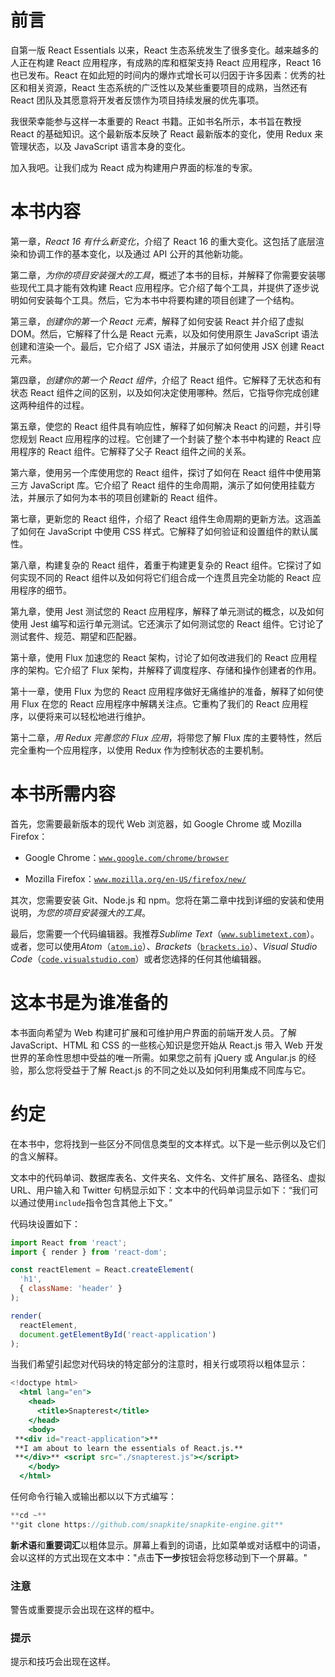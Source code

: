 # 前言

自第一版 React Essentials 以来，React 生态系统发生了很多变化。越来越多的人正在构建 React 应用程序，有成熟的库和框架支持 React 应用程序，React 16 也已发布。React 在如此短的时间内的爆炸式增长可以归因于许多因素：优秀的社区和相关资源，React 生态系统的广泛性以及某些重要项目的成熟，当然还有 React 团队及其愿意将开发者反馈作为项目持续发展的优先事项。

我很荣幸能参与这样一本重要的 React 书籍。正如书名所示，本书旨在教授 React 的基础知识。这个最新版本反映了 React 最新版本的变化，使用 Redux 来管理状态，以及 JavaScript 语言本身的变化。

加入我吧。让我们成为 React 成为构建用户界面的标准的专家。

# 本书内容

第一章，*React 16 有什么新变化*，介绍了 React 16 的重大变化。这包括了底层渲染和协调工作的基本变化，以及通过 API 公开的其他新功能。

第二章，*为你的项目安装强大的工具*，概述了本书的目标，并解释了你需要安装哪些现代工具才能有效构建 React 应用程序。它介绍了每个工具，并提供了逐步说明如何安装每个工具。然后，它为本书中将要构建的项目创建了一个结构。

第三章，*创建你的第一个 React 元素*，解释了如何安装 React 并介绍了虚拟 DOM。然后，它解释了什么是 React 元素，以及如何使用原生 JavaScript 语法创建和渲染一个。最后，它介绍了 JSX 语法，并展示了如何使用 JSX 创建 React 元素。

第四章，*创建你的第一个 React 组件*，介绍了 React 组件。它解释了无状态和有状态 React 组件之间的区别，以及如何决定使用哪种。然后，它指导你完成创建这两种组件的过程。

第五章，使您的 React 组件具有响应性，解释了如何解决 React 的问题，并引导您规划 React 应用程序的过程。它创建了一个封装了整个本书中构建的 React 应用程序的 React 组件。它解释了父子 React 组件之间的关系。

第六章，使用另一个库使用您的 React 组件，探讨了如何在 React 组件中使用第三方 JavaScript 库。它介绍了 React 组件的生命周期，演示了如何使用挂载方法，并展示了如何为本书的项目创建新的 React 组件。

第七章，更新您的 React 组件，介绍了 React 组件生命周期的更新方法。这涵盖了如何在 JavaScript 中使用 CSS 样式。它解释了如何验证和设置组件的默认属性。

第八章，构建复杂的 React 组件，着重于构建更复杂的 React 组件。它探讨了如何实现不同的 React 组件以及如何将它们组合成一个连贯且完全功能的 React 应用程序的细节。

第九章，使用 Jest 测试您的 React 应用程序，解释了单元测试的概念，以及如何使用 Jest 编写和运行单元测试。它还演示了如何测试您的 React 组件。它讨论了测试套件、规范、期望和匹配器。

第十章，使用 Flux 加速您的 React 架构，讨论了如何改进我们的 React 应用程序的架构。它介绍了 Flux 架构，并解释了调度程序、存储和操作创建者的作用。

第十一章，使用 Flux 为您的 React 应用程序做好无痛维护的准备，解释了如何使用 Flux 在您的 React 应用程序中解耦关注点。它重构了我们的 React 应用程序，以便将来可以轻松地进行维护。

第十二章，*用 Redux 完善您的 Flux 应用*，将带您了解 Flux 库的主要特性，然后完全重构一个应用程序，以使用 Redux 作为控制状态的主要机制。

# 本书所需内容

首先，您需要最新版本的现代 Web 浏览器，如 Google Chrome 或 Mozilla Firefox：

+   Google Chrome：[`www.google.com/chrome/browser`](https://www.google.com/chrome/browser)

+   Mozilla Firefox：[`www.mozilla.org/en-US/firefox/new/`](https://www.mozilla.org/en-US/firefox/new/)

其次，您需要安装 Git、Node.js 和 npm。您将在第二章中找到详细的安装和使用说明，*为您的项目安装强大的工具*。

最后，您需要一个代码编辑器。我推荐*Sublime Text*（[`www.sublimetext.com`](http://www.sublimetext.com)）。或者，您可以使用*Atom*（[`atom.io`](https://atom.io)）、*Brackets*（[`brackets.io`](http://brackets.io)）、*Visual Studio Code*（[`code.visualstudio.com`](https://code.visualstudio.com)）或者您选择的任何其他编辑器。

# 这本书是为谁准备的

本书面向希望为 Web 构建可扩展和可维护用户界面的前端开发人员。了解 JavaScript、HTML 和 CSS 的一些核心知识是您开始从 React.js 带入 Web 开发世界的革命性思想中受益的唯一所需。如果您之前有 jQuery 或 Angular.js 的经验，那么您将受益于了解 React.js 的不同之处以及如何利用集成不同库与它。

# 约定

在本书中，您将找到一些区分不同信息类型的文本样式。以下是一些示例以及它们的含义解释。

文本中的代码单词、数据库表名、文件夹名、文件名、文件扩展名、路径名、虚拟 URL、用户输入和 Twitter 句柄显示如下：文本中的代码单词显示如下：“我们可以通过使用`include`指令包含其他上下文。”

代码块设置如下：

```jsx
import React from 'react';
import { render } from 'react-dom';

const reactElement = React.createElement(
  'h1', 
  { className: 'header' }
);

render(
  reactElement,
  document.getElementById('react-application')
);
```

当我们希望引起您对代码块的特定部分的注意时，相关行或项将以粗体显示：

```jsx
<!doctype html>
  <html lang="en">
    <head>
      <title>Snapterest</title>
    </head>
    <body>
 **<div id="react-application">**
 **I am about to learn the essentials of React.js.**
 **</div>** <script src="./snapterest.js"></script>
    </body>
  </html>
```

任何命令行输入或输出都以以下方式编写：

```jsx
**cd ~**
**git clone https://github.com/snapkite/snapkite-engine.git**

```

**新术语**和**重要词汇**以粗体显示。屏幕上看到的词语，比如菜单或对话框中的词语，会以这样的方式出现在文本中："点击**下一步**按钮会将您移动到下一个屏幕。"

### 注意

警告或重要提示会出现在这样的框中。

### 提示

提示和技巧会出现在这样。
